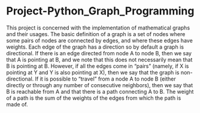 # Project-Python_Graph_Programming
This project is concerned with the implementation of ​mathematical graphs​ and their usages.
The basic definition of a graph is a set of nodes where some pairs of nodes are connected by edges, and where these edges have weights. Each edge of the graph has a direction so by default a graph is directional. If there is an edge directed from node A to node B, then we say that A is pointing at B, and we note that this does not necessarily mean that B is pointing at B. However, if all the edges come in “pairs” (namely, if X is pointing at Y and Y is also pointing at X), then we say that the graph is non-directional.
If it is possible to “travel” from a node A to node B (either directly or through any number of consecutive neighbors), then we say that B is reachable from A and that there is a path connecting A to B. The weight of a path is the sum of the weights of the edges from which the path is made of.
